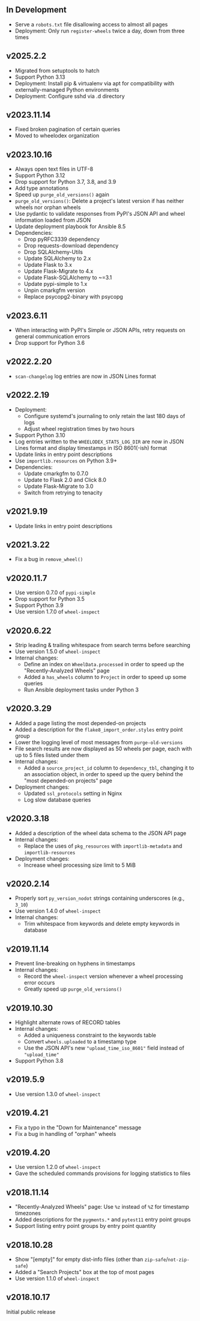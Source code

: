 In Development
--------------
- Serve a `robots.txt` file disallowing access to almost all pages
- Deployment: Only run `register-wheels` twice a day, down from three times

v2025.2.2
---------
- Migrated from setuptools to hatch
- Support Python 3.13
- Deployment: Install pip & virtualenv via apt for compatibility with
  externally-managed Python environments
- Deployment: Configure sshd via .d directory

v2023.11.14
-----------
- Fixed broken pagination of certain queries
- Moved to wheelodex organization

v2023.10.16
-----------
- Always open text files in UTF-8
- Support Python 3.12
- Drop support for Python 3.7, 3.8, and 3.9
- Add type annotations
- Speed up `purge_old_versions()` again
- `purge_old_versions()`: Delete a project's latest version if has neither
  wheels nor orphan wheels
- Use pydantic to validate responses from PyPI's JSON API and wheel information
  loaded from JSON
- Update deployment playbook for Ansible 8.5
- Dependencies:
    - Drop pyRFC3339 dependency
    - Drop requests-download dependency
    - Drop SQLAlchemy-Utils
    - Update SQLAlchemy to 2.x
    - Update Flask to 3.x
    - Update Flask-Migrate to 4.x
    - Update Flask-SQLAlchemy to ~=3.1
    - Update pypi-simple to 1.x
    - Unpin cmarkgfm version
    - Replace psycopg2-binary with psycopg

v2023.6.11
----------
- When interacting with PyPI's Simple or JSON APIs, retry requests on general
  communication errors
- Drop support for Python 3.6

v2022.2.20
----------
- `scan-changelog` log entries are now in JSON Lines format

v2022.2.19
----------
- Deployment:
    - Configure systemd's journaling to only retain the last 180 days of logs
    - Adjust wheel registration times by two hours
- Support Python 3.10
- Log entries written to the `WHEELODEX_STATS_LOG_DIR` are now in JSON Lines
  format and display timestamps in ISO 8601(-ish) format
- Update links in entry point descriptions
- Use `importlib.resources` on Python 3.9+
- Dependencies:
    - Update cmarkgfm to 0.7.0
    - Update to Flask 2.0 and Click 8.0
    - Update Flask-Migrate to 3.0
    - Switch from retrying to tenacity

v2021.9.19
----------
- Update links in entry point descriptions

v2021.3.22
----------
- Fix a bug in `remove_wheel()`

v2020.11.7
----------
- Use version 0.7.0 of `pypi-simple`
- Drop support for Python 3.5
- Support Python 3.9
- Use version 1.7.0 of `wheel-inspect`

v2020.6.22
----------
- Strip leading & trailing whitespace from search terms before searching
- Use version 1.5.0 of `wheel-inspect`
- Internal changes:
    - Define an index on `WheelData.processed` in order to speed up the
      "Recently-Analyzed Wheels" page
    - Added a `has_wheels` column to `Project` in order to speed up some
      queries
    - Run Ansible deployment tasks under Python 3

v2020.3.29
----------
- Added a page listing the most depended-on projects
- Added a description for the `flake8_import_order.styles` entry point group
- Lower the logging level of most messages from `purge-old-versions`
- File search results are now displayed as 50 wheels per page, each with up to
  5 files listed under them
- Internal changes:
    - Added a `source_project_id` column to `dependency_tbl`, changing it to an
      association object, in order to speed up the query behind the "most
      depended-on projects" page
- Deployment changes:
    - Updated `ssl_protocols` setting in Nginx
    - Log slow database queries

v2020.3.18
----------
- Added a description of the wheel data schema to the JSON API page
- Internal changes:
    - Replace the uses of `pkg_resources` with `importlib-metadata` and
      `importlib-resources`
- Deployment changes:
    - Increase wheel processing size limit to 5 MiB

v2020.2.14
----------
- Properly sort `py_version_nodot` strings containing underscores (e.g.,
  `3_10`)
- Use version 1.4.0 of `wheel-inspect`
- Internal changes:
    - Trim whitespace from keywords and delete empty keywords in database

v2019.11.14
-----------
- Prevent line-breaking on hyphens in timestamps
- Internal changes:
    - Record the `wheel-inspect` version whenever a wheel processing error
      occurs
    - Greatly speed up `purge_old_versions()`

v2019.10.30
-----------
- Highlight alternate rows of RECORD tables
- Internal changes:
    - Added a uniqueness constraint to the keywords table
    - Convert `wheels.uploaded` to a timestamp type
    - Use the JSON API's new `"upload_time_iso_8601"` field instead of
      `"upload_time"`
- Support Python 3.8

v2019.5.9
---------
- Use version 1.3.0 of `wheel-inspect`

v2019.4.21
----------
- Fix a typo in the "Down for Maintenance" message
- Fix a bug in handling of "orphan" wheels

v2019.4.20
----------
- Use version 1.2.0 of `wheel-inspect`
- Gave the scheduled commands provisions for logging statistics to files

v2018.11.14
-----------
- "Recently-Analyzed Wheels" page: Use `%z` instead of `%Z` for timestamp
  timezones
- Added descriptions for the `pygments.*` and `pytest11` entry point groups
- Support listing entry point groups by entry point quantity

v2018.10.28
-----------
- Show "[empty]" for empty dist-info files (other than
  `zip-safe`/`not-zip-safe`)
- Added a "Search Projects" box at the top of most pages
- Use version 1.1.0 of `wheel-inspect`

v2018.10.17
-----------
Initial public release
